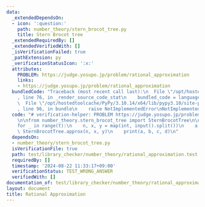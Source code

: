 ```yaml
---
data:
  _extendedDependsOn:
  - icon: ':question:'
    path: number_theory/stern_brocot_tree.py
    title: Stern Brocot tree
  _extendedRequiredBy: []
  _extendedVerifiedWith: []
  _isVerificationFailed: true
  _pathExtension: py
  _verificationStatusIcon: ':x:'
  attributes:
    PROBLEM: https://judge.yosupo.jp/problem/rational_approximation
    links:
    - https://judge.yosupo.jp/problem/rational_approximation
  bundledCode: "Traceback (most recent call last):\n  File \"/opt/hostedtoolcache/PyPy/3.10.14/x64/lib/pypy3.10/site-packages/onlinejudge_verify/documentation/build.py\"\
    , line 76, in _render_source_code_stat\n    bundled_code = language.bundle(\n\
    \  File \"/opt/hostedtoolcache/PyPy/3.10.14/x64/lib/pypy3.10/site-packages/onlinejudge_verify/languages/python.py\"\
    , line 96, in bundle\n    raise NotImplementedError\nNotImplementedError\n"
  code: "# verification-helper: PROBLEM https://judge.yosupo.jp/problem/rational_approximation\n\
    \n\nfrom number_theory.stern_brocot_tree import SternBrocotTree\n\nt = int(input())\n\
    for _ in range(t):\n    n, x, y = map(int, input().split())\n    a, b, c, d =\
    \ SternBrocotTree.approx(n, x, y)\n    print(a, b, c, d)\n"
  dependsOn:
  - number_theory/stern_brocot_tree.py
  isVerificationFile: true
  path: test/library_checker/number_theory/rational_approximation.test.py
  requiredBy: []
  timestamp: '2024-08-22 11:33:17+09:00'
  verificationStatus: TEST_WRONG_ANSWER
  verifiedWith: []
documentation_of: test/library_checker/number_theory/rational_approximation.test.py
layout: document
title: Rational Approximation
---
```

